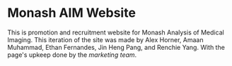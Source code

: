 # Monash AIM Website
This is promotion and recruitment website for Monash Analysis of Medical Imaging. This iteration of the site was made by Alex Horner, Amaan Muhammad, Ethan Fernandes, Jin Heng Pang, and Renchie Yang. With the page's upkeep done by the *marketing team*.

